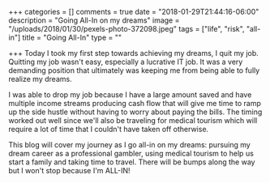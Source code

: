+++
categories = []
comments = true
date = "2018-01-29T21:44:16-06:00"
description = "Going All-In on my dreams"
image = "/uploads/2018/01/30/pexels-photo-372098.jpeg"
tags = ["life", "risk", "all-in"]
title = "Going All-In"
type = ""

+++
Today I took my first step towards achieving my dreams, I quit my job. Quitting my job wasn't easy, especially a lucrative IT job. It was a very demanding position that ultimately was keeping me from being able to fully realize my dreams.

  
I was able to drop my job because I have a large amount saved and have multiple income streams producing cash flow that will give me time to ramp up the side hustle without having to worry about paying the bills. The timing worked out well since we'll also be traveling for medical tourism which will require a lot of time that I couldn't have taken off otherwise.

This blog will cover my journey as I go all-in on my dreams: pursuing my dream career as a professional gambler, using medical tourism to help us start a family and taking time to travel. There will be bumps along the way but I won't stop because I'm ALL-IN!